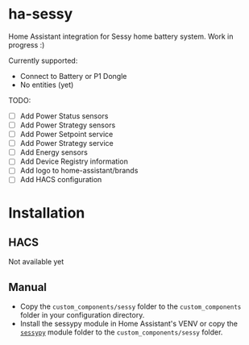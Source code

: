 # ha-sessy
Home Assistant integration for Sessy home battery system.
Work in progress :)

Currently supported:
- Connect to Battery or P1 Dongle
- No entities (yet)

TODO:
- [ ] Add Power Status sensors
- [ ] Add Power Strategy sensors
- [ ] Add Power Setpoint service
- [ ] Add Power Strategy service
- [ ] Add Energy sensors
- [ ] Add Device Registry information
- [ ] Add logo to home-assistant/brands
- [ ] Add HACS configuration

Installation
============

HACS
----
Not available yet

Manual
------
- Copy the `custom_components/sessy` folder to the `custom_components` folder in your configuration directory.
- Install the sessypy module in Home Assistant's VENV or copy the [`sessypy`](https://github.com/PimDoos/sessypy/tree/main/src/sessypy) module folder to the `custom_components/sessy` folder.
